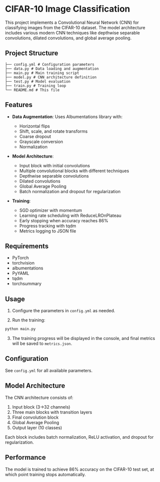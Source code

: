 # CIFAR-10 Image Classification

This project implements a Convolutional Neural Network (CNN) for classifying images from the CIFAR-10 dataset. The model architecture includes various modern CNN techniques like depthwise separable convolutions, dilated convolutions, and global average pooling.

## Project Structure 
```
├── config.yml # Configuration parameters
├── data.py # Data loading and augmentation
├── main.py # Main training script
├── model.py # CNN architecture definition
├── test.py # Model evaluation
├── train.py # Training loop
└── README.md # This file
```

## Features

- **Data Augmentation**: Uses Albumentations library with:
  - Horizontal flips
  - Shift, scale, and rotate transforms
  - Coarse dropout
  - Grayscale conversion
  - Normalization

- **Model Architecture**:
  - Input block with initial convolutions
  - Multiple convolutional blocks with different techniques
  - Depthwise separable convolutions
  - Dilated convolutions
  - Global Average Pooling
  - Batch normalization and dropout for regularization

- **Training**:
  - SGD optimizer with momentum
  - Learning rate scheduling with ReduceLROnPlateau
  - Early stopping when accuracy reaches 86%
  - Progress tracking with tqdm
  - Metrics logging to JSON file

## Requirements

- PyTorch
- torchvision
- albumentations
- PyYAML
- tqdm
- torchsummary

## Usage

1. Configure the parameters in `config.yml` as needed.

2. Run the training:
```bash
python main.py
```

3. The training progress will be displayed in the console, and final metrics will be saved to `metrics.json`.

## Configuration

See `config.yml` for all available parameters.

## Model Architecture

The CNN architecture consists of:
1. Input block (3→32 channels)
2. Three main blocks with transition layers
3. Final convolution block
4. Global Average Pooling
5. Output layer (10 classes)

Each block includes batch normalization, ReLU activation, and dropout for regularization.

## Performance

The model is trained to achieve 86% accuracy on the CIFAR-10 test set, at which point training stops automatically.
